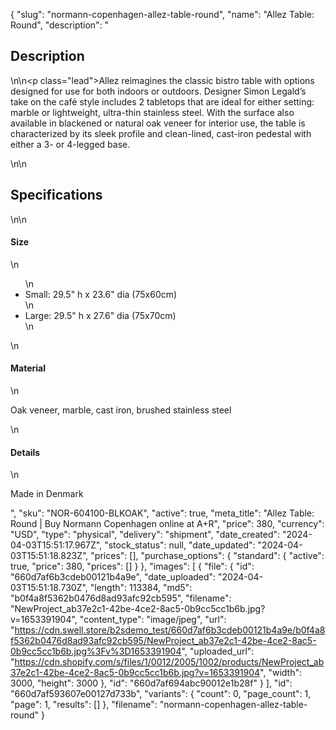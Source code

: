{
  "slug": "normann-copenhagen-allez-table-round",
  "name": "Allez Table: Round",
  "description": "<h2>Description</h2>\n<!-- split -->\n<p class=\"lead\">Allez reimagines the classic bistro table with options designed for use for both indoors or outdoors. Designer Simon Legald’s take on the café style includes 2 tabletops that are ideal for either setting: marble or lightweight, ultra-thin stainless steel. With the surface also available in blackened or natural oak veneer for interior use, the table is characterized by its sleek profile and clean-lined, cast-iron pedestal with either a 3- or 4-legged base.</p>\n<!-- split -->\n<h2>Specifications</h2>\n<!-- split -->\n<h4>Size</h4>\n<ul>\n<li>Small: 29.5\" h x 23.6\" dia (75x60cm)</li>\n<li>Large: 29.5\" h x 27.6\" dia (75x70cm)</li>\n</ul>\n<h4>Material</h4>\n<p>Oak veneer, marble, cast iron, brushed stainless steel</p>\n<h4>Details</h4>\n<p>Made in Denmark</p>",
  "sku": "NOR-604100-BLKOAK",
  "active": true,
  "meta_title": "Allez Table: Round | Buy Normann Copenhagen online at A+R",
  "price": 380,
  "currency": "USD",
  "type": "physical",
  "delivery": "shipment",
  "date_created": "2024-04-03T15:51:17.967Z",
  "stock_status": null,
  "date_updated": "2024-04-03T15:51:18.823Z",
  "prices": [],
  "purchase_options": {
    "standard": {
      "active": true,
      "price": 380,
      "prices": []
    }
  },
  "images": [
    {
      "file": {
        "id": "660d7af6b3cdeb00121b4a9e",
        "date_uploaded": "2024-04-03T15:51:18.730Z",
        "length": 113384,
        "md5": "b0f4a8f5362b0476d8ad93afc92cb595",
        "filename": "NewProject_ab37e2c1-42be-4ce2-8ac5-0b9cc5cc1b6b.jpg?v=1653391904",
        "content_type": "image/jpeg",
        "url": "https://cdn.swell.store/b2sdemo_test/660d7af6b3cdeb00121b4a9e/b0f4a8f5362b0476d8ad93afc92cb595/NewProject_ab37e2c1-42be-4ce2-8ac5-0b9cc5cc1b6b.jpg%3Fv%3D1653391904",
        "uploaded_url": "https://cdn.shopify.com/s/files/1/0012/2005/1002/products/NewProject_ab37e2c1-42be-4ce2-8ac5-0b9cc5cc1b6b.jpg?v=1653391904",
        "width": 3000,
        "height": 3000
      },
      "id": "660d7af694abc90012e1b28f"
    }
  ],
  "id": "660d7af593607e00127d733b",
  "variants": {
    "count": 0,
    "page_count": 1,
    "page": 1,
    "results": []
  },
  "filename": "normann-copenhagen-allez-table-round"
}